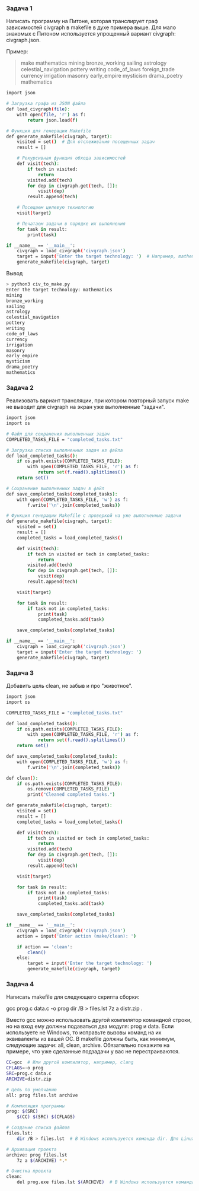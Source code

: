 ### Задача 1
Написать программу на Питоне, которая транслирует граф зависимостей civgraph в makefile в духе примера выше. Для мало знакомых с Питоном используется упрощенный вариант civgraph: civgraph.json.

Пример:

> make mathematics
mining
bronze_working
sailing
astrology
celestial_navigation
pottery
writing
code_of_laws
foreign_trade
currency
irrigation
masonry
early_empire
mysticism
drama_poetry
mathematics

```bash
import json

# Загрузка графа из JSON файла
def load_civgraph(file):
    with open(file, 'r') as f:
        return json.load(f)

# Функция для генерации Makefile
def generate_makefile(civgraph, target):
    visited = set()  # Для отслеживания посещенных задач
    result = []

    # Рекурсивная функция обхода зависимостей
    def visit(tech):
        if tech in visited:
            return
        visited.add(tech)
        for dep in civgraph.get(tech, []):
            visit(dep)
        result.append(tech)

    # Посещаем целевую технологию
    visit(target)

    # Печатаем задачи в порядке их выполнения
    for task in result:
        print(task)

if __name__ == '__main__':
    civgraph = load_civgraph('civgraph.json')
    target = input('Enter the target technology: ')  # Например, mathematics
    generate_makefile(civgraph, target)
```

Вывод
```bash
> python3 civ_to_make.py
Enter the target technology: mathematics
mining
bronze_working
sailing
astrology
celestial_navigation
pottery
writing
code_of_laws
currency
irrigation
masonry
early_empire
mysticism
drama_poetry
mathematics
```

### Задача 2
Реализовать вариант трансляции, при котором повторный запуск make не выводит для civgraph на экран уже выполненные "задачи".

```bash
import json
import os

# Файл для сохранения выполненных задач
COMPLETED_TASKS_FILE = "completed_tasks.txt"

# Загрузка списка выполненных задач из файла
def load_completed_tasks():
    if os.path.exists(COMPLETED_TASKS_FILE):
        with open(COMPLETED_TASKS_FILE, 'r') as f:
            return set(f.read().splitlines())
    return set()

# Сохранение выполненных задач в файл
def save_completed_tasks(completed_tasks):
    with open(COMPLETED_TASKS_FILE, 'w') as f:
        f.write('\n'.join(completed_tasks))

# Функция генерации Makefile с проверкой на уже выполненные задачи
def generate_makefile(civgraph, target):
    visited = set()
    result = []
    completed_tasks = load_completed_tasks()

    def visit(tech):
        if tech in visited or tech in completed_tasks:
            return
        visited.add(tech)
        for dep in civgraph.get(tech, []):
            visit(dep)
        result.append(tech)

    visit(target)

    for task in result:
        if task not in completed_tasks:
            print(task)
            completed_tasks.add(task)

    save_completed_tasks(completed_tasks)

if __name__ == '__main__':
    civgraph = load_civgraph('civgraph.json')
    target = input('Enter the target technology: ')
    generate_makefile(civgraph, target)
```


### Задача 3
Добавить цель clean, не забыв и про "животное".

```bash 
import json
import os

COMPLETED_TASKS_FILE = "completed_tasks.txt"

def load_completed_tasks():
    if os.path.exists(COMPLETED_TASKS_FILE):
        with open(COMPLETED_TASKS_FILE, 'r') as f:
            return set(f.read().splitlines())
    return set()

def save_completed_tasks(completed_tasks):
    with open(COMPLETED_TASKS_FILE, 'w') as f:
        f.write('\n'.join(completed_tasks))

def clean():
    if os.path.exists(COMPLETED_TASKS_FILE):
        os.remove(COMPLETED_TASKS_FILE)
        print("Cleaned completed tasks.")

def generate_makefile(civgraph, target):
    visited = set()
    result = []
    completed_tasks = load_completed_tasks()

    def visit(tech):
        if tech in visited or tech in completed_tasks:
            return
        visited.add(tech)
        for dep in civgraph.get(tech, []):
            visit(dep)
        result.append(tech)

    visit(target)

    for task in result:
        if task not in completed_tasks:
            print(task)
            completed_tasks.add(task)

    save_completed_tasks(completed_tasks)

if __name__ == '__main__':
    civgraph = load_civgraph('civgraph.json')
    action = input('Enter action (make/clean): ')

    if action == 'clean':
        clean()
    else:
        target = input('Enter the target technology: ')
        generate_makefile(civgraph, target)
```

### Задача 4
Написать makefile для следующего скрипта сборки:

gcc prog.c data.c -o prog
dir /B > files.lst
7z a distr.zip *.*

Вместо gcc можно использовать другой компилятор командной строки, но на вход ему должны подаваться два модуля: prog и data. Если используете не Windows, то исправьте вызовы команд на их эквиваленты из вашей ОС. В makefile должны быть, как минимум, следующие задачи: all, clean, archive. Обязательно покажите на примере, что уже сделанные подзадачи у вас не перестраиваются.

```bash
CC=gcc  # Или другой компилятор, например, clang
CFLAGS=-o prog
SRC=prog.c data.c
ARCHIVE=distr.zip

# Цель по умолчанию
all: prog files.lst archive

# Компиляция программы
prog: $(SRC)
	$(CC) $(SRC) $(CFLAGS)

# Создание списка файлов
files.lst:
	dir /B > files.lst  # В Windows используется команда dir. Для Linux: ls > files.lst

# Архивация проекта
archive: prog files.lst
	7z a $(ARCHIVE) *.*

# Очистка проекта
clean:
	del prog.exe files.lst $(ARCHIVE)  # В Windows используется команда del. Для Linux: rm -f prog files.lst $(ARCHIVE)
```